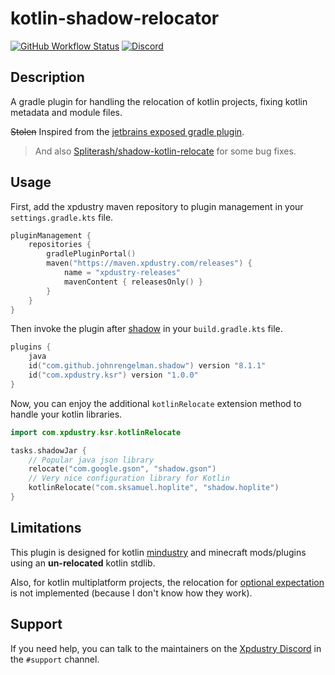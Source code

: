 # kotlin-shadow-relocator

[![GitHub Workflow Status](https://img.shields.io/github/actions/workflow/status/xpdustry/kotlin-shadow-relocator/build.yml?color=00b0b3&label=Build)](https://github.com/xpdustry/kotlin-shadow-relocator/actions/workflows/build.yml)
[![Discord](https://img.shields.io/discord/519293558599974912?color=00b0b3&label=Discord)](https://discord.xpdustry.com)

## Description

A gradle plugin for handling the relocation of kotlin projects, fixing kotlin metadata and module files.

~~Stolen~~ Inspired from the [jetbrains exposed gradle plugin](https://github.com/JetBrains/exposed-intellij-plugin).

> And also [Spliterash/shadow-kotlin-relocate](https://github.com/Spliterash/shadow-kotlin-relocate) for some bug fixes.

## Usage

First, add the xpdustry maven repository to plugin management in your `settings.gradle.kts` file.

```kt
pluginManagement {
    repositories {
        gradlePluginPortal()
        maven("https://maven.xpdustry.com/releases") {
            name = "xpdustry-releases"
            mavenContent { releasesOnly() }
        }
    }
}
```

Then invoke the plugin after [shadow](https://github.com/johnrengelman/shadow) in your `build.gradle.kts` file.

```kt
plugins {
    java
    id("com.github.johnrengelman.shadow") version "8.1.1"
    id("com.xpdustry.ksr") version "1.0.0"
}
```

Now, you can enjoy the additional `kotlinRelocate` extension method to handle your kotlin libraries.

```kt
import com.xpdustry.ksr.kotlinRelocate

tasks.shadowJar {
    // Popular java json library
    relocate("com.google.gson", "shadow.gson")
    // Very nice configuration library for Kotlin
    kotlinRelocate("com.sksamuel.hoplite", "shadow.hoplite")
}
```

## Limitations

This plugin is designed for kotlin [mindustry](https://github.com/Anuken/Mindustry) and minecraft mods/plugins using an **un-relocated** kotlin stdlib.

Also, for kotlin multiplatform projects, the relocation for [optional expectation](https://kotlinlang.org/api/latest/jvm/stdlib/kotlin/-optional-expectation/)
is not implemented (because I don't know how they work).

## Support

If you need help, you can talk to the maintainers on the [Xpdustry Discord](https://discord.xpdustry.com) in the `#support` channel.

